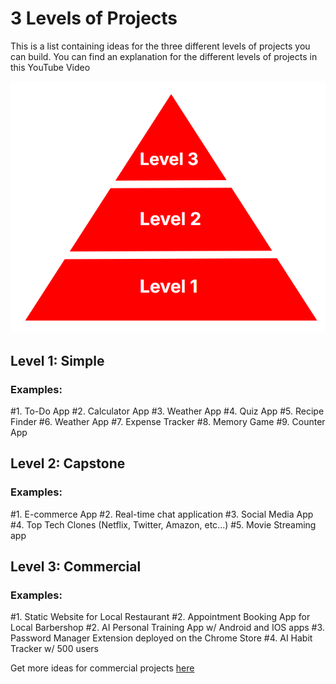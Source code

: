 # 3 Levels of Projects

This is a list containing ideas for the three different levels of projects you can build. You can find an explanation for the different levels of projects in this YouTube Video

![Three levels of projects pyramid](three-levels-pyramid.png)

## Level 1: Simple

### Examples:
#1. To-Do App
#2. Calculator App
#3. Weather App
#4. Quiz App
#5. Recipe Finder
#6. Weather App
#7. Expense Tracker
#8. Memory Game
#9. Counter App

## Level 2: Capstone

### Examples:
#1. E-commerce App
#2. Real-time chat application
#3. Social Media App
#4. Top Tech Clones (Netflix, Twitter, Amazon, etc...)
#5. Movie Streaming app

## Level 3: Commercial

### Examples:
#1. Static Website for Local Restaurant
#2. Appointment Booking App for Local Barbershop
#2. AI Personal Training App w/ Android and IOS apps
#3. Password Manager Extension deployed on the Chrome Store
#4. AI Habit Tracker w/ 500 users

Get more ideas for commercial projects [here]("https://producthunt.com") 
